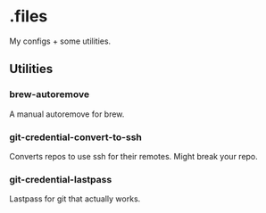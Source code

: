 # .files
My configs + some utilities.
## Utilities
### brew-autoremove
A manual autoremove for brew.
### git-credential-convert-to-ssh
Converts repos to use ssh for their remotes.  Might break your repo.
### git-credential-lastpass
Lastpass for git that actually works.
